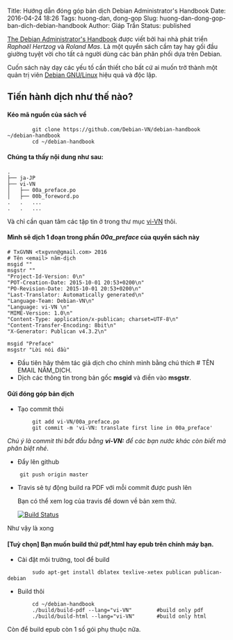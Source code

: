 Title: Hướng dẫn đóng góp bản dịch Debian Administrator's Handbook
Date: 2016-04-24 18:26
Tags: huong-dan, dong-gop
Slug: huong-dan-dong-gop-ban-dich-debian-handbook
Author: Giáp Trần
Status: published

[The Debian Administrator's Handbook](https://debian-handbook.info/) được viết bởi hai nhà phát triển _Raphaël Hertzog_ và _Roland Mas_. Là một quyển sách cầm tay hay gối đầu giường tuyệt vời cho tất cả người dùng các bản phân phối dựa trên Debian.

Cuốn sách này dạy các yếu tố cần thiết cho bất cứ ai muốn trở thành một quản trị viên [Debian GNU/Linux](https://www.debian.org) hiệu quả và độc lập.

## Tiến hành dịch như thế nào?
#### **Kéo mã nguồn của sách về**
```
		git clone https://github.com/Debian-VN/debian-handbook ~/debian-handbook
		cd ~/debian-handbook
```
#### Chúng ta thấy nội dung như sau:

```
.
├── ja-JP
├── vi-VN
│   ├── 00a_preface.po
│   ├── 00b_foreword.po
.   .   ...
.   .   ...
```
Và chỉ cần quan tâm các tập tin ở trong thư mục [vi-VN](https://github.com/Debian-VN/debian-handbook/tree/master/vi-VN) thôi.
#### Mình sẽ dịch 1 đoạn trong phần _00a_preface_ của quyển sách này
```
# TxGVNN <txgvnn@gmail.com> 2016
# Tên <email> năm-dịch
msgid ""
msgstr ""
"Project-Id-Version: 0\n"
"POT-Creation-Date: 2015-10-01 20:53+0200\n"
"PO-Revision-Date: 2015-10-01 20:53+0200\n"
"Last-Translator: Automatically generated\n"
"Language-Team: Debian-VN\n"
"Language: vi-VN \n"
"MIME-Version: 1.0\n"
"Content-Type: application/x-publican; charset=UTF-8\n"
"Content-Transfer-Encoding: 8bit\n"
"X-Generator: Publican v4.3.2\n"

msgid "Preface"
msgstr "Lời nói đầu"
```

 - Đầu tiên hãy thêm tác giả dịch cho chính mình bằng chú thích # TÊN EMAIL NĂM_DỊCH.
 - Dịch các thông tin trong bản gốc **msgid** và điền vào **msgstr**.

#### Gửi đóng góp bản dịch
- Tạo commit thôi
```
		git add vi-VN/00a_preface.po
		git commit -m 'vi-VN: translate first line in 00a_preface'
```
_Chú ý là commit thì bắt đầu bằng **vi-VN:** để các bạn nước khác còn biết mà phân biệt nhé_.

- Đẩy lên github
```
	git push origin master
```
- Travis sẽ tự động build ra PDF với mỗi commit được push lên

	Bạn có thể xem log của travis để down về bản xem thử.

	[![Build Status](https://travis-ci.org/Debian-VN/debian-handbook.svg?branch=master)](https://travis-ci.org/Debian-VN/debian-handbook)


Như vậy là xong
#### [Tuỳ chọn] Bạn muốn build thử pdf,html hay epub trên chính máy bạn.
- Cài đặt môi trường, tool để build
```
		sudo apt-get install dblatex texlive-xetex publican publican-debian
```
- Build thôi
```
		cd ~/debian-handbook
		./build/build-pdf --lang="vi-VN"		#build only pdf
		./build/build-html --lang="vi-VN"		#build only html
```
Còn để build epub còn 1 số gói phụ thuộc nữa.

